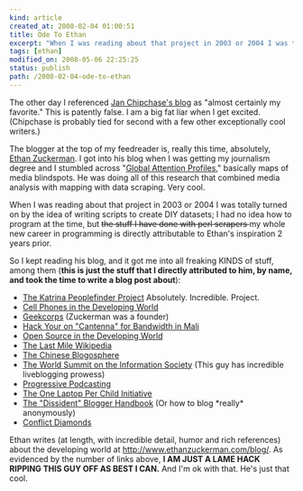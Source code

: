 ```yaml
---
kind: article
created_at: 2008-02-04 01:00:51
title: Ode To Ethan
excerpt: "When I was reading about that project in 2003 or 2004 I was totally turned on by the idea of writing scripts to create DIY datasets; I had no idea how to program at the time, but <strike> the stuff I have done with perl scrapers </strike> my whole new career in programming is directly attributable to Ethan's inspiration 2 years prior."
tags: [ethan]
modified_on: 2008-05-06 22:25:25
status: publish 
path: /2008-02-04-ode-to-ethan
---
```


The other day I referenced <a href="http://janchipchase.com">Jan Chipchase's blog</a> as "almost certainly my favorite." This is patently false. I am a big fat liar when I get excited. (Chipchase is probably tied for second with a few other exceptionally cool writers.)

The blogger at the top of my feedreader is, really this time, absolutely, <a href="http://www.ethanzuckerman.com/blog/">Ethan Zuckerman</a>. I got into his blog when I was getting my journalism degree and I stumbled across "<a href="http://h2odev.law.harvard.edu/ezuckerman/">Global Attention Profiles</a>," basically maps of media blindspots. He was doing all of this research that combined media analysis with mapping with data scraping. Very cool.

When I was reading about that project in 2003 or 2004 I was totally turned on by the idea of writing scripts to create DIY datasets; I had no idea how to program at the time, but <strike> the stuff I have done with perl scrapers </strike> my whole new career in programming is directly attributable to Ethan's inspiration 2 years prior.

So I kept reading his blog, and it got me into all freaking KINDS of stuff, among them (<strong>this is just the stuff that I directly attributed to him, by name, and took the time to write a blog post about</strong>):
<ul>
<li><a href="http://www.unthinkingly.com/2005/09/14/geeks-responding-to-katrina-relief-20/">The Katrina Peoplefinder Project</a> Absolutely. Incredible. Project.</li>
<li><a href="http://www.unthinkingly.com/2005/07/14/technology-for-the-poor-profit-for-the-rich/">Cell Phones in the Developing World</a></li>
<li><a href="http://www.unthinkingly.com/2005/07/21/exporting-technology-exporting-ideas/">Geekcorps</a> (Zuckerman was a founder)</li>
<li><a href="http://www.unthinkingly.com/2006/12/11/geekcorps-writeup-on-newsforge/">Hack Your on "Cantenna" for Bandwidth in Mali</a></li>
<li><a href="http://www.unthinkingly.com/2006/06/29/the-reality-of-the-open-source-desktop-in-developing-world/">Open Source in the Developing World</a></li>
<li><a href="http://www.unthinkingly.com/2007/01/31/the-last-mile-wikipedia-launches/">The Last Mile Wikipedia</a></li>
<li><a href="http://www.unthinkingly.com/2005/12/28/sino-blogosphere-is-on-the-map/">The Chinese Blogosphere</a></li>
<li><a href="http://www.unthinkingly.com/2005/11/16/fear-and-loathing-in-tunis/">The World Summit on the Information Society</a> (This guy has incredible liveblogging prowess)</li>
<li><a href="http://www.unthinkingly.com/2005/11/11/hooray-for-progressive-podcasting/">Progressive Podcasting</a></li>
<li><a href="http://www.unthinkingly.com/2005/11/11/more-accounts-of-the-1-laptop-per-child-laptop-at-mit/">The One Laptop Per Child Initiative</a></li>
<li><a href="http://www.unthinkingly.com/2005/09/22/the-dissident-blogger-handbook/">The "Dissident" Blogger Handbook</a> (Or how to blog *really* anonymously)</li>
<li><a href="http://www.unthinkingly.com/index.php?tag=zuckerman">Conflict Diamonds</a></li>
</ul>

Ethan writes (at length, with incredible detail, humor and rich references) about the developing world at <a href="http://www.ethanzuckerman.com/blog/">http://www.ethanzuckerman.com/blog/</a>. As evidenced by the number of links above, <strong>I AM JUST A LAME HACK RIPPING THIS GUY OFF AS BEST I CAN.</strong> And I'm ok with that. He's just that cool.



  